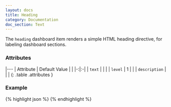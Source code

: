```yaml
---
layout: docs
title: Heading
category: Documentation
doc_section: Text
---
```


The `heading` dashboard item renders a simple HTML heading directive,
for labeling dashboard sections.

### Attributes

|---
| Attribute | Default Value | |
|-:|:-|
| `text` | | |
| `level` | 1 | |
| `description` | | |
{: .table .attributes }

### Example

{% highlight json %}
{% endhighlight %}
